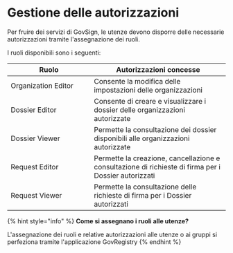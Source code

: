 # Gestione delle autorizzazioni

Per fruire dei servizi di GovSign, le utenze devono disporre delle necessarie autorizzazioni tramite l'assegnazione dei ruoli.

I ruoli disponibili sono i seguenti:

<table><thead><tr><th width="176">Ruolo</th><th>Autorizzazioni concesse</th></tr></thead><tbody><tr><td>Organization Editor</td><td>Consente la modifica delle impostazioni delle organizzazioni</td></tr><tr><td>Dossier Editor</td><td>Consente di creare e visualizzare i dossier delle organizzazioni autorizzate</td></tr><tr><td>Dossier Viewer</td><td>Permette la consultazione dei dossier disponibili alle organizzazioni autorizzate</td></tr><tr><td>Request Editor</td><td>Permette la creazione, cancellazione e consultazione di richieste di firma per i Dossier autorizzati</td></tr><tr><td>Request Viewer</td><td>Permette la consultazione delle richieste di firma per i Dossier autorizzati</td></tr></tbody></table>

{% hint style="info" %}
**Come si assegnano i ruoli alle utenze?**

L'assegnazione dei ruoli e relative autorizzazioni alle utenze o ai gruppi si perfeziona tramite l'applicazione GovRegistry&#x20;
{% endhint %}
